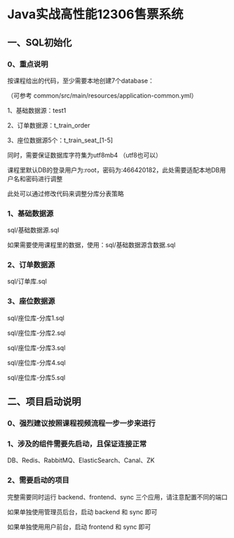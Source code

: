 # Java实战高性能12306售票系统

## 一、SQL初始化

### 0、重点说明

按课程给出的代码，至少需要本地创建7个database：

（可参考 common/src/main/resources/application-common.yml）

1、基础数据源：test1

2、订单数据源：t_train_order

3、座位数据源5个：t_train_seat_[1-5]

同时，需要保证数据库字符集为utf8mb4 （utf8也可以）

课程里默认DB的登录用户为:root，密码为:466420182，此处需要适配本地DB用户名和密码进行调整

此处可以通过修改代码来调整分库分表策略

### 1、基础数据源

sql/基础数据源.sql

如果需要使用课程里的数据，使用：sql/基础数据源含数据.sql

### 2、订单数据源

sql/订单库.sql

### 3、座位数据源

sql/座位库-分库1.sql

sql/座位库-分库2.sql

sql/座位库-分库3.sql

sql/座位库-分库4.sql

sql/座位库-分库5.sql


## 二、项目启动说明

### 0、强烈建议按照课程视频流程一步一步来进行

### 1、涉及的组件需要先启动，且保证连接正常

DB、Redis、RabbitMQ、ElasticSearch、Canal、ZK

### 2、需要启动的项目

完整需要同时运行 backend、frontend、sync 三个应用，请注意配置不同的端口

如果单独使用管理员后台，启动 backend 和 sync 即可

如果单独使用用户前台，启动 frontend 和 sync 即可